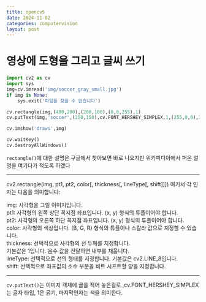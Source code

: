 ```yaml
---
title: opencv5
date: 2024-11-02
categories: computervision
layout: post
---
```

# 영상에 도형을 그리고 글씨 쓰기
```python
import cv2 as cv
import sys
img=cv.imread('img/soccer_gray_small.jpg')
if img is None:
    sys.exit('파일을 찾을 수 없습니다')

cv.rectangle(img,(400,200),(200,100),(0,0,255),1)
cv.putText(img,'soccer',(250,150),cv.FONT_HERSHEY_SIMPLEX,1,(255,0,0),2)

cv.imshow('draws',img)

cv.waitKey()
cv.destroyAllWindows()

```
`rectangle()`에 대한 설명은 구글에서 찾아보면 바로 나오지만 위키피디아에서 퍼온 설명을 여기다가 적도록 하겠다  
<hr>
cv2.rectangle(img, pt1, pt2, color[, thickness[, lineType[, shift]]])
여기서 각 인자는 다음을 의미합니다:  

img: 사각형을 그릴 이미지입니다.  
pt1: 사각형의 왼쪽 상단 꼭지점 좌표입니다. (x, y) 형식의 튜플이어야 합니다.  
pt2: 사각형의 오른쪽 하단 꼭지점 좌표입니다. (x, y) 형식의 튜플이어야 합니다.  
color: 사각형의 색상입니다. (B, G, R) 형식의 튜플이나 스칼라 값으로 지정할 수 있습니다.  
thickness: 선택적으로 사각형의 선 두께를 지정합니다.  
기본값은 1입니다. 음수 값을 전달하면 내부를 채웁니다.  
lineType: 선택적으로 선의 형태를 지정합니다. 기본값은 cv2.LINE_8입니다.  
shift: 선택적으로 좌표값의 소수 부분을 비트 시프트할 양을 지정합니다.  
<hr>

`cv.putText()`는 이미지 객체에 글을 적어 놓은걸로 ,cv.FONT_HERSHEY_SIMPLEX는 글자 타입, 1은 굵기, 마지막인자는 색을 의미한다.  
